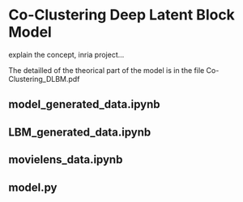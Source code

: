 # Co-Clustering Deep Latent Block Model

explain the concept, inria project...

The detailled of the theorical part of the model is in the file Co-Clustering_DLBM.pdf 

## model_generated_data.ipynb

## LBM_generated_data.ipynb

## movielens_data.ipynb

## model.py
